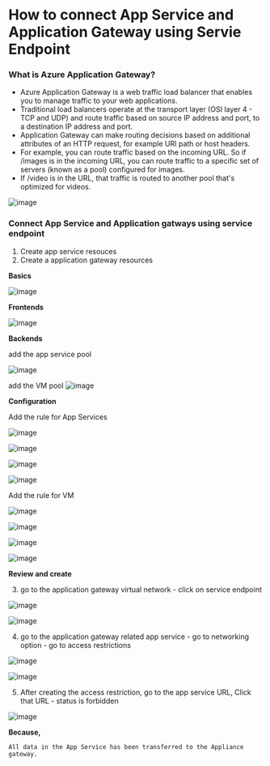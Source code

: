 # How to connect App Service and Application Gateway using Servie Endpoint

### What is Azure Application Gateway?

- Azure Application Gateway is a web traffic load balancer that enables you to manage traffic to your web applications. 
- Traditional load balancers operate at the transport layer (OSI layer 4 - TCP and UDP) and route traffic based on source IP address and port, to a destination IP address and port.
- Application Gateway can make routing decisions based on additional attributes of an HTTP request, for example URI path or host headers. 
- For example, you can route traffic based on the incoming URL. So if /images is in the incoming URL, you can route traffic to a specific set of servers 
  (known as a pool) configured for images. 
- If /video is in the URL, that traffic is routed to another pool that's optimized for videos.

![image](https://user-images.githubusercontent.com/91359308/175523146-c33d84d2-01ee-463a-95d6-4b99169051de.png)


### Connect App Service and Application gatways using service endpoint

1. Create app service resouces
2. Create a application gateway resources

**Basics**

![image](https://user-images.githubusercontent.com/91359308/175524052-0ff6cd36-9b43-447f-ad2a-f667a70ae9dd.png)

**Frontends**

![image](https://user-images.githubusercontent.com/91359308/175524628-f864af4e-1852-47c2-804a-c9ca996f080d.png)

**Backends**

add the app service pool

![image](https://user-images.githubusercontent.com/91359308/175525095-0605f4fb-75e8-4e1d-915f-f36a3395d93b.png)

add the VM pool
![image](https://user-images.githubusercontent.com/91359308/175525460-27a8d4d9-b062-4171-b239-0f66d61a3899.png)

**Configuration**

Add the rule for App Services

![image](https://user-images.githubusercontent.com/91359308/175526259-ffa0867c-3799-4476-a5f8-6ba9b3141559.png)

![image](https://user-images.githubusercontent.com/91359308/175526903-9c70fb01-9160-482b-92e9-064ff0177cc9.png)

![image](https://user-images.githubusercontent.com/91359308/175527291-d0cbd152-f0b9-4f12-9fb4-7e0df4bf607e.png)

![image](https://user-images.githubusercontent.com/91359308/175527503-f5df3ded-aeb2-4e90-9e55-ab0bbc92d3e7.png)

Add the rule for VM

![image](https://user-images.githubusercontent.com/91359308/175527887-597ec68a-4148-4c80-953c-587d3d0ee973.png)

![image](https://user-images.githubusercontent.com/91359308/175528068-b143e437-fb31-439c-be91-bd691776db4a.png)

![image](https://user-images.githubusercontent.com/91359308/175528205-580a141f-20d7-4596-900c-d1ff61a4f78a.png)

![image](https://user-images.githubusercontent.com/91359308/175528323-aa6c4df5-b11a-4345-ab2e-e2c1ac64d2b2.png)

**Review and create**

3. go to the application gateway virtual network - click on service endpoint 

![image](https://user-images.githubusercontent.com/91359308/175529341-98e6e8a6-74d6-427d-9238-bc6bf4fc0db0.png)

![image](https://user-images.githubusercontent.com/91359308/175529550-8d53c5e6-c77e-411c-bc8f-f807c7aa7dce.png)

4. go to the application gateway related app service - go to networking option - go to access restrictions 

![image](https://user-images.githubusercontent.com/91359308/175536300-54c0de59-fd37-48c4-8942-e8982242f052.png)

![image](https://user-images.githubusercontent.com/91359308/175536448-eaf81d6f-4348-4843-9b9e-f526882dc267.png)

5. After creating the access restriction, go to the app service URL, Click that URL - status is forbidden

![image](https://user-images.githubusercontent.com/91359308/175537462-a91847ff-9cb2-4dea-9c88-4a6ce5efb755.png)


**Because,**
```
All data in the App Service has been transferred to the Appliance gateway.
```












